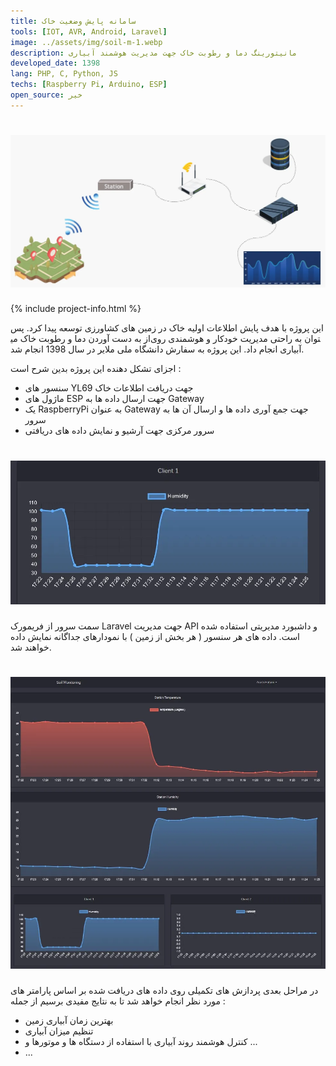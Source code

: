 ```yaml
---
title: سامانه پایش وضعیت خاک
tools: [IOT, AVR, Android, Laravel]
image: ../assets/img/soil-m-1.webp
description: مانیتورینگ دما و رطوبت خاک جهت مدیریت هوشمند آبیاری
developed_date: 1398
lang: PHP, C, Python, JS
techs: [Raspberry Pi, Arduino, ESP]
open_source: خیر
---
```


<h1 class="center">
<img src="../assets/img/soil-m-1.webp"/>
</h1>

{% include project-info.html %}

این پروژه با هدف پایش اطلاعات اولیه خاک در زمین های کشاورزی توسعه پیدا کرد. پس از به دست آوردن دما و رطوبت خاک می‎توان به راحتی مدیریت خودکار و هوشمندی روی آبیاری انجام داد. این پروژه به سفارش دانشگاه ملی ملایر در سال 1398 انجام شد.

اجزای تشکل دهنده این پروژه بدین شرح است :

- سنسور های YL69 جهت دریافت اطلاعات خاک
- ماژول های ESP جهت ارسال داده ها به Gateway
- یک RaspberryPi به عنوان Gateway جهت جمع آوری داده ها و ارسال آن ها به سرور
- سرور مرکزی جهت آرشیو و نمایش داده های دریافتی

<h1 class="center">
<img src="../assets/img/soil-m-2.webp"/>
</h1>

سمت سرور از فریمورک Laravel جهت مدیریت API و داشبورد مدیریتی استفاده شده است. داده های هر سنسور ( هر بخش از زمین ) با نمودارهای جداگانه نمایش داده خواهند شد.

<h1 class="center">
<img src="../assets/img/soil-m-3.webp"/>
</h1>

در مراحل بعدی پردازش های تکمیلی روی داده های دریافت شده بر اساس پارامتر های مورد نظر انجام خواهد شد تا به نتایج مفیدی برسیم از جمله :

- بهترین زمان آبیاری زمین
- تنظیم میزان آبیاری
- کنترل هوشمند روند آبیاری با استفاده از دستگاه ها و موتورها و ...
- ...
